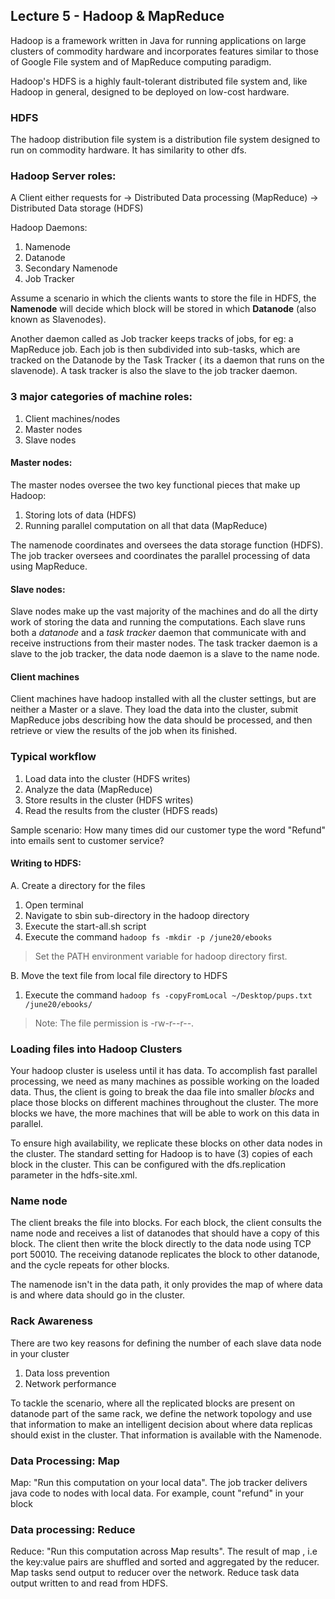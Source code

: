 ## Lecture 5 - Hadoop & MapReduce

Hadoop is a framework written in Java for running applications on large clusters of commodity hardware and incorporates features similar to those of Google File system and of MapReduce computing paradigm.

Hadoop's HDFS is a highly fault-tolerant distributed file system and, like Hadoop in general, designed to be deployed on low-cost hardware. 

### HDFS 

The hadoop distribution file system is a distribution file system designed to run on commodity hardware. It has similarity to other dfs.

### Hadoop Server roles:

A Client either requests for 
    -> Distributed Data processing (MapReduce)
    -> Distributed Data storage (HDFS)

Hadoop Daemons:
1. Namenode
2. Datanode
3. Secondary Namenode
4. Job Tracker

Assume a scenario in which the clients wants to store the file in HDFS, the **Namenode** will decide which block will be stored in which **Datanode** (also known as Slavenodes).

Another daemon called as Job tracker keeps tracks of jobs, for eg: a MapReduce job. Each job is then subdivided into sub-tasks, which are tracked on the Datanode by the Task Tracker ( its a daemon that runs on the slavenode). A task tracker is also the slave to the job tracker daemon.

### 3 major categories of machine roles:
1. Client machines/nodes
2. Master nodes
3. Slave nodes

#### Master nodes:

The master nodes oversee the two key functional pieces that make up Hadoop:
1. Storing lots of data (HDFS)
2. Running parallel computation on all that data (MapReduce)

The namenode coordinates and oversees the data storage function (HDFS). The job tracker oversees and coordinates the parallel processing of data using MapReduce.

#### Slave nodes:

Slave nodes make up the vast majority of the machines and do all the dirty work of storing the data and running the computations. Each slave runs both a *datanode* and a *task tracker* daemon that communicate with and receive instructions from their master nodes. The task tracker daemon is a slave to the job tracker, the data node daemon is a slave to the name node. 

#### Client machines

Client machines have hadoop installed with all the cluster settings, but are neither a Master or a slave. They load the data into the cluster, submit MapReduce jobs describing how the data should be processed, and then retrieve or view the results of the job when its finished. 

### Typical workflow

1. Load data into the cluster (HDFS writes)
2. Analyze the data (MapReduce)
3. Store results in the cluster (HDFS writes)
4. Read the results from the cluster (HDFS reads)

Sample scenario:
How many times did our customer type the word "Refund" into emails sent to customer service?

#### Writing to HDFS:

A. Create a directory for the files

1. Open terminal
2. Navigate to sbin sub-directory in the hadoop directory
3. Execute the start-all.sh script
4. Execute the command `hadoop fs -mkdir -p /june20/ebooks`

> Set the PATH environment variable for hadoop directory first.

B. Move the text file from local file directory to HDFS

1. Execute the command `hadoop fs -copyFromLocal ~/Desktop/pups.txt /june20/ebooks/`

> Note: The file permission is -rw-r--r--.

### Loading files into Hadoop Clusters

Your hadoop cluster is useless until it has data. To accomplish fast parallel processing, we need as many machines as possible working on the loaded data. Thus, the client is going to break the daa file into smaller *blocks* and place those blocks on different machines throughout the cluster. The more blocks we have, the more machines that will be able to work on this data in parallel.

To ensure high availability, we replicate these blocks on other data nodes in the cluster. The standard setting for Hadoop is to have (3) copies of each block in the cluster. This can be configured with the dfs.replication parameter in the hdfs-site.xml.

### Name node

The client breaks the file into blocks. For each block, the client consults the name node and receives a list of datanodes that should have a copy of this block. The client then write the block directly to the data node using TCP port 50010. The receiving datanode replicates the block to other datanode, and the cycle repeats for other blocks.

The namenode isn't in the data path, it only provides the map of where data is and where data should go in the cluster.

### Rack Awareness

There are two key reasons for defining the number of each slave data node in your cluster
1. Data loss prevention
2. Network performance

To tackle the scenario, where all the replicated blocks are present on datanode part of the same rack, we define the network topology and use that information to make an intelligent decision about where data replicas should exist in the cluster. That information is available with the Namenode.

### Data Processing: Map

Map: "Run this computation on your local data". The job tracker delivers java code to nodes with local data. For example, count "refund" in your block

### Data processing: Reduce

Reduce: "Run this computation across Map results". The result of map , i.e the key:value pairs are shuffled and sorted and aggregated by the reducer. Map tasks send output to reducer over the network. Reduce task data output written to and read from HDFS.
